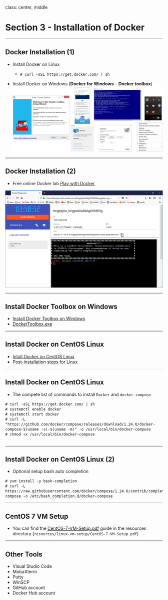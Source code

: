 class: center, middle
# Section 3 - Installation of Docker
---

## Docker Installation (1)
 - Install Docker on Linux
    - `# curl -sSL https://get.docker.com/ | sh`
    
 - Install Docker on Windows (**Docker for Windows** – **Docker toolbox**)
![img_width_90](images/D_S3_L1_docker_windows_install.jpg)

---

## Docker Installation (2)
 - Free online Docker lab [Play with Docker](http://play-with-docker.com)
  
![img_width_90](images/D_S3_L1_play_with_docker.png)

---

## Install Docker Toolbox on Windows

 - [Install Docker Toolbox on Windows](https://docs.docker.com/toolbox/toolbox_install_windows/)
 - [DockerToolbox.exe](https://github.com/docker/toolbox/releases)
 
---

## Install Docker on CentOS Linux
 - [Intall Docker on CentOS Linux](https://docs.docker.com/install/linux/docker-ce/centos/)
 - [Post-installation steps for Linux](https://docs.docker.com/install/linux/linux-postinstall/)

---

## Install Docker on CentOS Linux
 - The compete list of commands to install `Docker` and `docker-compose`

```console
# curl -sSL https://get.docker.com/ | sh
# systemctl enable docker
# systemctl start docker
# curl -L "https://github.com/docker/compose/releases/download/1.24.0/docker-compose-$(uname -s)-$(uname -m)" -o /usr/local/bin/docker-compose
# chmod +x /usr/local/bin/docker-compose
 
```
---

## Install Docker on CentOS Linux (2)
 - Optional setup bash auto completion  
 ```console
 # yum install -y bash-completion
 # curl -L https://raw.githubusercontent.com/docker/compose/1.24.0/contrib/completion/bash/docker-compose -o /etc/bash_completion.d/docker-compose
 ```

---

## CentOS 7 VM Setup
 - You can find the [CentOS-7-VM-Setup.pdf](https://github.com/gerassimos/dgs19/blob/master/resources/linux-vm-setup/CentOS-7-VM-Setup.pdf) guide in the resources directory (`resources/linux-vm-setup/CentOS-7-VM-Setup.pdf`)

---

## Other Tools
 - Visual Studio Code
 - MobaXterm
 - Putty
 - WinSCP
 - GitHub account
 - Docker Hub account 

